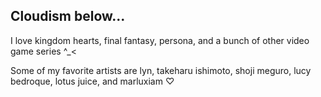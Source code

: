 ## Cloudism below...
I love kingdom hearts, final fantasy, persona, and a bunch of other video game series ^_<

Some of my favorite artists are lyn, takeharu ishimoto, shoji meguro, lucy bedroque, lotus juice, and marluxiam ♡
